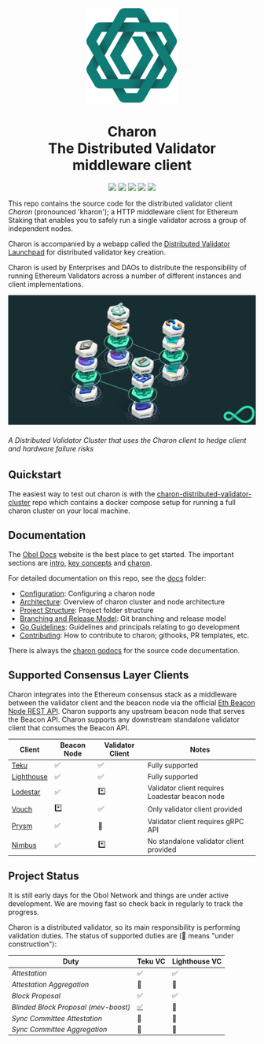 <div align="center"><img src="./docs/images/charonlogo.svg" /></div>
<h1 align="center">Charon<br/>The Distributed Validator middleware client</h1>

<p align="center"><a href="https://github.com/obolnetwork/charon/releases/"><img src="https://img.shields.io/github/tag/obolnetwork/charon.svg"></a>
<a href="https://github.com/ObolNetwork/charon/blob/main/LICENSE"><img src="https://img.shields.io/github/license/obolnetwork/charon.svg"></a>
<a href="https://godoc.org/github.com/obolnetwork/charon"><img src="https://godoc.org/github.com/obolnetwork/charon?status.svg"></a>
<a href="https://goreportcard.com/report/github.com/obolnetwork/charon"><img src="https://goreportcard.com/badge/github.com/obolnetwork/charon"></a>
<a href="https://github.com/ObolNetwork/charon/actions/workflows/golangci-lint.yml"><img src="https://github.com/obolnetwork/charon/workflows/golangci-lint/badge.svg"></a></p>

This repo contains the source code for the distributed validator client _Charon_ (pronounced 'kharon'); a HTTP middleware client for Ethereum Staking that enables you to safely run a single validator across a group of independent nodes.

Charon is accompanied by a webapp called the [Distributed Validator Launchpad](https://github.com/obolnetwork/dv-launchpad) for distributed validator key creation.

Charon is used by Enterprises and DAOs to distribute the responsibility of running Ethereum Validators across a number of different instances and client implementations.

![Example Obol Cluster](./docs/images/DVCluster.png)

###### A Distributed Validator Cluster that uses the Charon client to hedge client and hardware failure risks

## Quickstart

The easiest way to test out charon is with the [charon-distributed-validator-cluster](https://github.com/ObolNetwork/charon-distributed-validator-cluster) repo
which contains a docker compose setup for running a full charon cluster on your local machine.

## Documentation

The [Obol Docs](https://docs.obol.tech/) website is the best place to get started.
The important sections are [intro](https://docs.obol.tech/docs/intro),
[key concepts](https://docs.obol.tech/docs/int/key-concepts) and [charon](https://docs.obol.tech/docs/dv/introducing-charon).

For detailed documentation on this repo, see the [docs](docs) folder:

- [Configuration](docs/configuration.md): Configuring a charon node
- [Architecture](docs/architecture.md): Overview of charon cluster and node architecture
- [Project Structure](docs/structure.md): Project folder structure
- [Branching and Release Model](docs/branching.md): Git branching and release model
- [Go Guidelines](docs/goguidelines.md): Guidelines and principals relating to go development
- [Contributing](docs/contributing.md): How to contribute to charon; githooks, PR templates, etc.

There is always the [charon godocs](https://pkg.go.dev/github.com/obolnetwork/charon) for the source code documentation.

## Supported Consensus Layer Clients

Charon integrates into the Ethereum consensus stack as a middleware between the validator client
and the beacon node via the official [Eth Beacon Node REST API](https://ethereum.github.io/beacon-APIs/#/).
Charon supports any upstream beacon node that serves the Beacon API.
Charon supports any downstream standalone validator client that consumes the Beacon API.

| Client                                             | Beacon Node | Validator Client | Notes                                           |
| -------------------------------------------------- | ----------- | --------------- |-------------------------------------------------|
| [Teku](https://github.com/ConsenSys/teku)          | ✅          | ✅              | Fully supported                                 |
| [Lighthouse](https://github.com/sigp/lighthouse)   | ✅          | ✅              | Fully supported                                 |
| [Lodestar](https://github.com/ChainSafe/lodestar)  | ✅          | *️⃣               | Validator client requires Loadestar beacon node |
| [Vouch](https://github.com/attestantio/vouch)      | \*️⃣         | ✅              | Only validator client provided                  |
| [Prysm](https://github.com/prysmaticlabs/prysm)    | ✅          | 🛑              | Validator client requires gRPC API              |
| [Nimbus](https://github.com/status-im/nimbus-eth2) | ✅          | \*️⃣             | No standalone validator client provided         |

## Project Status

It is still early days for the Obol Network and things are under active development.
We are moving fast so check back in regularly to track the progress.

Charon is a distributed validator, so its main responsibility is performing validation duties.
The status of supported duties are (🚧 means "under construction"):

| Duty                                 | Teku VC | Lighthouse VC |
| ------------------------------------ | ------- | ------------- |
| _Attestation_                        | ✅      | ✅            |
| _Attestation Aggregation_            | 🚧      | 🚧            |
| _Block Proposal_                     | ✅      | ✅            |
| _Blinded Block Proposal (mev-boost)_ | [✅](https://ropsten.beaconcha.in/block/555067)      | 🚧            |
| _Sync Committee Attestation_         | 🚧      | 🚧            |
| _Sync Committee Aggregation_         | 🚧      | 🚧            |
